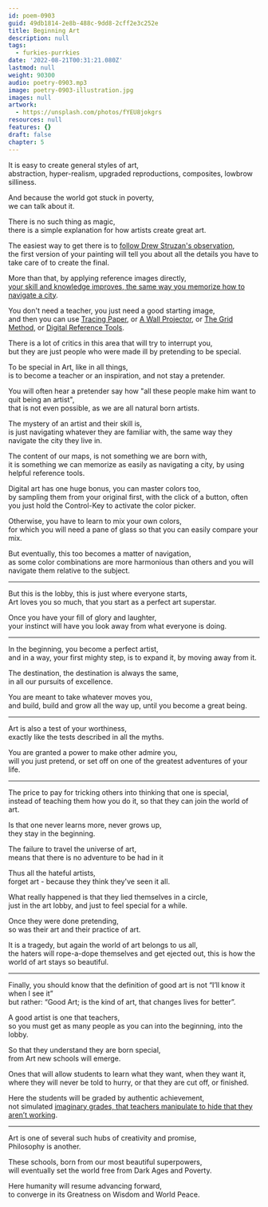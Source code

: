 ```yaml
---
id: poem-0903
guid: 49db1814-2e8b-488c-9dd8-2cff2e3c252e
title: Beginning Art
description: null
tags:
  - furkies-purrkies
date: '2022-08-21T00:31:21.080Z'
lastmod: null
weight: 90300
audio: poetry-0903.mp3
image: poetry-0903-illustration.jpg
images: null
artwork:
  - https://unsplash.com/photos/fYEU8jokgrs
resources: null
features: {}
draft: false
chapter: 5
---
```


It is easy to create general styles of art,\
abstraction, hyper-realism, upgraded reproductions, composites, lowbrow silliness.

And because the world got stuck in poverty,\
we can talk about it.

There is no such thing as magic,\
there is a simple explanation for how artists create great art.

The easiest way to get there is to [follow Drew Struzan's observation](https://www.youtube.com/watch?v=0fEMJp70tGU),\
the first version of your painting will tell you about all the details you have to take care of to create the final.

More than that, by applying reference images directly,\
[your skill and knowledge improves, the same way you memorize how to navigate a city](https://www.youtube.com/watch?v=PIbz_gKw0XY).

You don't need a teacher, you just need a good starting image,\
and then you can use [Tracing Paper](https://www.youtube.com/watch?v=7w-Tjd5DrS0), or [A Wall Projector](https://www.youtube.com/watch?v=G1fAWGTTFdY), or [The Grid Method](https://www.youtube.com/watch?v=bKtURFkwX6k), or [Digital Reference Tools](https://www.youtube.com/watch?v=XCVJyFHcb38).

There is a lot of critics in this area that will try to interrupt you,\
but they are just people who were made ill by pretending to be special.

To be special in Art, like in all things,\
is to become a teacher or an inspiration, and not stay a pretender.

You will often hear a pretender say how "all these people make him want to quit being an artist",\
that is not even possible, as we are all natural born artists.

The mystery of an artist and their skill is,\
is just navigating whatever they are familiar with, the same way they navigate the city they live in.

The content of our maps, is not something we are born with,\
it is something we can memorize as easily as navigating a city, by using helpful reference tools.

Digital art has one huge bonus, you can master colors too,\
by sampling them from your original first, with the click of a button, often you just hold the Control-Key to activate the color picker.

Otherwise, you have to learn to mix your own colors,\
for which you will need a pane of glass so that you can easily compare your mix.

But eventually, this too becomes a matter of navigation,\
as some color combinations are more harmonious than others and you will navigate them relative to the subject.

---

But this is the lobby, this is just where everyone starts,\
Art loves you so much, that you start as a perfect art superstar.

Once you have your fill of glory and laughter,\
your instinct will have you look away from what everyone is doing.

---

In the beginning, you become a perfect artist,\
and in a way, your first mighty step, is to expand it, by moving away from it.

The destination, the destination is always the same,\
in all our pursuits of excellence.

You are meant to take whatever moves you,\
and build, build and grow all the way up, until you become a great being.

---

Art is also a test of your worthiness,\
exactly like the tests described in all the myths.

You are granted a power to make other admire you,\
will you just pretend, or set off on one of the greatest adventures of your life.

---

The price to pay for tricking others into thinking that one is special,\
instead of teaching them how you do it, so that they can join the world of art.

Is that one never learns more, never grows up,\
they stay in the beginning.

The failure to travel the universe of art,\
means that there is no adventure to be had in it

Thus all the hateful artists,\
forget art - because they think they've seen it all.

What really happened is that they lied themselves in a circle,\
just in the art lobby, and just to feel special for a while.

Once they were done pretending,\
so was their art and their practice of art.

It is a tragedy, but again the world of art belongs to us all,\
the haters will rope-a-dope themselves and get ejected out, this is how the world of art stays so beautiful.

---

Finally, you should know that the definition of good art is not “I’ll know it when I see it”\
but rather: “Good Art; is the kind of art, that changes lives for better”.

A good artist is one that teachers,\
so you must get as many people as you can into the beginning, into the lobby.

So that they understand they are born special,\
from Art new schools will emerge.

Ones that will allow students to learn what they want, when they want it,\
where they will never be told to hurry, or that they are cut off, or finished.

Here the students will be graded by authentic achievement,\
not simulated [imaginary grades, that teachers manipulate to hide that they aren’t working](https://www.youtube.com/watch?v=DzSnvxejenY).

---

Art is one of several such hubs of creativity and promise,\
Philosophy is another.

These schools, born from our most beautiful superpowers,\
will eventually set the world free from Dark Ages and Poverty.

Here humanity will resume advancing forward,\
to converge in its Greatness on Wisdom and World Peace.
